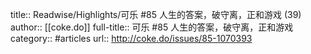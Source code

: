 title:: Readwise/Highlights/可乐 #85 人生的答案，破守离，正和游戏 (39)
author:: [[coke.do]]
full-title:: 可乐 \#85 人生的答案，破守离，正和游戏
category:: #articles
url:: http://coke.do/issues/85-1070393
